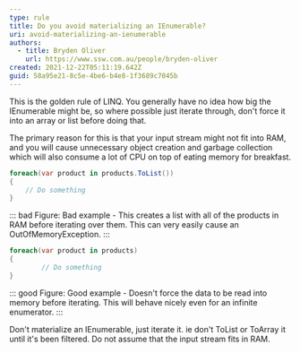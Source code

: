 ```yaml
---
type: rule
title: Do you avoid materializing an IEnumerable?
uri: avoid-materializing-an-ienumerable
authors:
  - title: Bryden Oliver
    url: https://www.ssw.com.au/people/bryden-oliver
created: 2021-12-22T05:11:19.642Z
guid: 58a95e21-8c5e-4be6-b4e8-1f3689c7045b
---
```

This is the golden rule of LINQ. You generally have no idea how big the IEnumerable might be, so where possible just iterate through, don't force it into an array or list before doing that.
<!--endintro-->
 The primary reason for this is that your input stream might not fit into RAM, and you will cause unnecessary object creation and garbage collection which will also consume a lot of CPU on top of eating memory for breakfast.

```cs
foreach(var product in products.ToList())
{
	// Do something
} 
```
::: bad
Figure: Bad example - This creates a list with all of the products in RAM before iterating over them. This can very easily cause an OutOfMemoryException.
:::

```cs
foreach(var product in products)
{
    	// Do something
}
```
::: good
Figure: Good example - Doesn't force the data to be read into memory before iterating. This will behave nicely even for an infinite enumerator.
:::

Don't materialize an IEnumerable, just iterate it. ie don't ToList or ToArray it until it's been filtered. Do not assume that the input stream fits in RAM. 